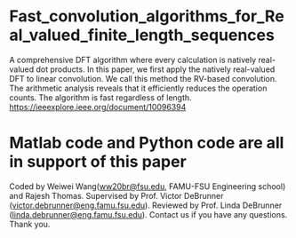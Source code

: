 # Fast_convolution_algorithms_for_Real_valued_finite_length_sequences
A comprehensive DFT algorithm where every calculation is natively real-valued dot products. In this paper, we first apply the natively real-valued DFT to linear convolution. We call this method the RV-based convolution. The arithmetic analysis reveals that it efficiently reduces the operation counts. The algorithm is fast regardless of length. https://ieeexplore.ieee.org/document/10096394

# Matlab code and Python code are all in support of this paper
Coded by Weiwei Wang(ww20br@fsu.edu, FAMU-FSU Engineering school) and Rajesh Thomas. 
Supervised by Prof. Victor DeBrunner (victor.debrunner@eng.famu.fsu.edu). 
Reviewed by Prof. Linda DeBrunner (linda.debrunner@eng.famu.fsu.edu).
Contact us if you have any questions. Thank you.
